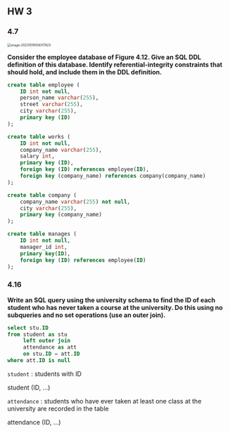 ## HW 3





### 4.7

<img src="C:\Users\mts14\AppData\Roaming\Typora\typora-user-images\image-20231018104317823.png" alt="image-20231018104317823" style="zoom:50%;" />

**Consider the employee database of Figure 4.12. Give an SQL DDL definition of this database. Identify referential-integrity constraints that should hold, and include them in the DDL definition.**



```sql
create table employee (
	ID int not null,
    person_name varchar(255),
    street varchar(255),
    city varchar(255),
    primary key (ID)
);

create table works (
	ID int not null,
    company_name varchar(255),
    salary int,
    primary key (ID),
    foreign key (ID) references employee(ID),
    foreign key (company_name) references company(company_name)
);

create table company (
	company_name varchar(255) not null,
    city varchar(255),
    primary key (company_name)
);

create table manages (
	ID int not null,
    manager_id int,
    primary key(ID),
    foreign key (ID) references employee(ID)
);
```





### 4.16

**Write an SQL query using the university schema to find the ID of each student who has never taken a course at the university. Do this using no subqueries and no set operations (use an outer join).**

```sql
select stu.ID
from student as stu 
     left outer join 
     attendance as att 
     on stu.ID = att.ID
where att.ID is null
```

`student` : students with ID

student (ID, ...) 



`attendance` : students who have ever taken at least one class at the university are recorded in the table 

attendance (ID, ...)



















